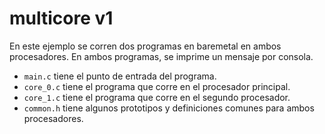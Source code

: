 # multicore v1

En este ejemplo se corren dos programas en baremetal en ambos procesadores. En ambos programas, se imprime un mensaje por consola.

- `main.c` tiene el punto de entrada del programa.
- `core_0.c` tiene el programa que corre en el procesador principal.
- `core_1.c` tiene el programa que corre en el segundo procesador.
- `common.h` tiene algunos prototipos y definiciones comunes para ambos procesadores.
